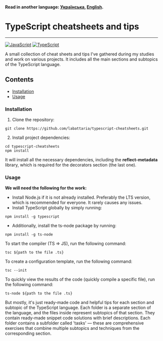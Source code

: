 **Read in another language: [Українська](README.ukr.md), [English](README.md).**

# TypeScript cheatsheets and tips

---

[![JavaScript](https://img.shields.io/badge/JavaScript-323330?style=for-the-badge&logo=javascript&logoColor=F7DF1E)](#)
[![TypeScript](https://img.shields.io/badge/TypeScript-007ACC?style=for-the-badge&logo=typescript&logoColor=white)](#)

A small collection of cheat sheets and tips I've gathered during my studies and work on various projects.
It includes all the main sections and subtopics of the TypeScript language.

## Contents

- [Installation](#installation)
- [Usage](#usage)

### Installation

1. Clone the repository:

```shell
git clone https://github.com/labattaria/typescript-cheatsheets.git
```

2. Install project dependencies:

```shell
cd typescript-cheatsheets
npm install
```

It will install all the necessary dependencies, including the **reflect-metadata** library, which is required for the decorators section (the last one).

### Usage

**We will need the following for the work:**

- Install Node.js if it is not already installed. Preferably the LTS version, which is recommended for everyone. It rarely causes any issues.
- Install TypeScript globally by simply running:

```shell
npm install -g typescript
```

- Additionally, install the ts-node package by running:

```shell
npm install -g ts-node
```

To start the compiler (TS => JS), run the following command:

```shell
tsc ${path to the file .ts}
```

To create a configuration template, run the following command:

```shell
tsc --init
```

To quickly view the results of the code (quickly compile a specific file), run the following command:

```shell
ts-node ${path to the file .ts}
```

But mostly, it's just ready-made code and helpful tips for each section and subtopic of the TypeScript language.
Each folder is a separate section of the language, and the files inside represent subtopics of that section. They contain ready-made snippet code solutions with brief descriptions.
Each folder contains a subfolder called 'tasks' — these are comprehensive exercises that combine multiple subtopics and techniques from the corresponding section.
